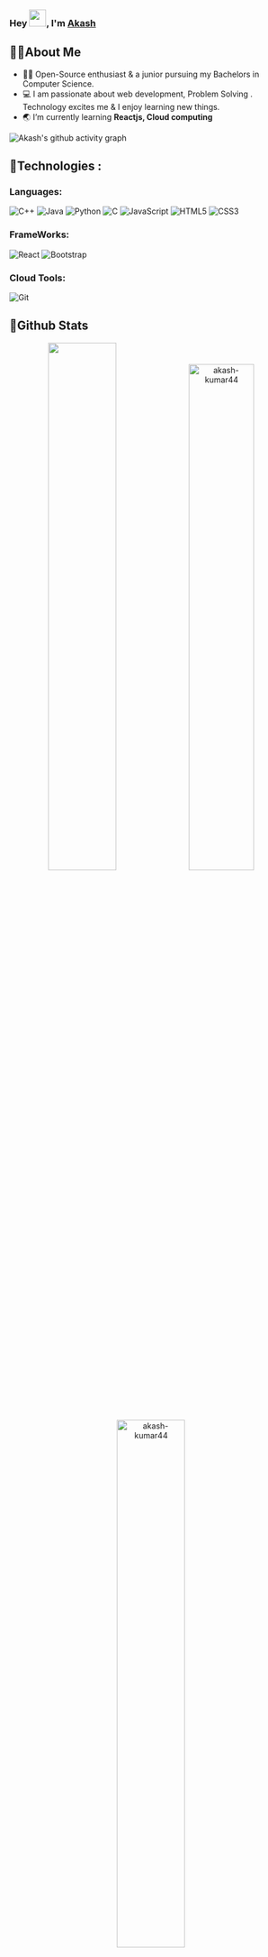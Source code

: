 ### </pre> Hey <img src="https://github.com/TheDudeThatCode/TheDudeThatCode/blob/master/Assets/Hi.gif" width="30" />, I'm [Akash](https://github.com/akash-kumar44)

## 🙎‍♂️About Me
- 👨‍🎓 Open-Source enthusiast & a junior pursuing my Bachelors in Computer Science. <br>
- 💻 I am passionate about web development, Problem Solving . Technology excites me & I enjoy learning new things. <br>
- 🌏 I’m currently learning **Reactjs, Cloud computing**

 ![Akash's github activity graph](https://activity-graph.herokuapp.com/graph?username=akash-kumar44&theme=xcode)
## 🌟Technologies :  

### Languages: 
![C++](https://img.shields.io/badge/-C++-00599C?style=flat-square&logo=c)
![Java](https://img.shields.io/badge/-Java-E34A86?style=flat-square&logo=java&logoColor=white)
![Python](https://img.shields.io/badge/-Python-black?style=flat-square&logo=Python)
![C](https://img.shields.io/badge/-C-E34F26?style=flat-square&logo=c&logoColor=white)
![JavaScript](https://img.shields.io/badge/-JavaScript-black?style=flat-square&logo=javascript)
![HTML5](https://img.shields.io/badge/-HTML5-E34F26?style=flat-square&logo=html5&logoColor=white)
![CSS3](https://img.shields.io/badge/-CSS3-E34A86?style=flat-square&logo=css3)

### FrameWorks:
![React](https://img.shields.io/badge/-React-black?style=flat-square&logo=react)
![Bootstrap](https://img.shields.io/badge/-Bootstrap-563D7C?style=flat-square&logo=bootstrap&logoColor=white)

### Cloud Tools:
![Git](https://img.shields.io/badge/-Git-black?style=flat-square&logo=git)

## 🚀Github Stats
<p align = center>
<img width = 49% src = "https://github-readme-stats.vercel.app/api?username=akash-kumar44&&show_icons=true&title_color=539bf5&icon_color=539bf5&text_color=22272e&bg_color=fffefe" />
<img width="48%" src="https://github-readme-streak-stats.herokuapp.com/?user=akash-kumar44&theme=dark" alt="akash-kumar44" />
<img width = 49% src="https://github-readme-stats.vercel.app/api/top-langs?username=akash-kumar44&show_icons=true&theme&bg_color=fffefe&title_color=539bf5&text_color=22272e&locale=en&layout=compact" alt="akash-kumar44" />
 </p>
 
## 📞Contact Me: 
<a href="https://www.linkedin.com/in/akash-kumar-1b6339214/"><img width="30px" src="https://www.vectorlogo.zone/logos/linkedin/linkedin-icon.svg" /></a>&ensp;
<a href="https://twitter.com/akash_bhumbak"><img width="30px" src="https://www.vectorlogo.zone/logos/twitter/twitter-official.svg" /></a>&ensp;
<a href="mailto:akashbhumbak44@gmail.com"><img width="30px" src="https://www.vectorlogo.zone/logos/gmail/gmail-icon.svg" /></a> &ensp;
<a href="https://www.instagram.com/akash_daanav_/"><img width="30px" src="https://www.vectorlogo.zone/logos/instagram/instagram-icon.svg" /></a>

 <!--
### Here are some ideas to get you started:

- 🔭 I’m currently working on ...
- 🌱 I’m currently learning ...
- 👯 I’m looking to collaborate on ...
- 🤔 I’m looking for help with ...
- 💬 Ask me about ...
- 📫 How to reach me: ...
- 😄 Pronouns: ...
- ⚡ Fun fact: ...
-->
